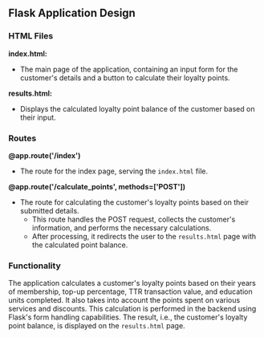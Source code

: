 ## Flask Application Design

### HTML Files

**index.html:**

- The main page of the application, containing an input form for the customer's details and a button to calculate their loyalty points.

**results.html:**

- Displays the calculated loyalty point balance of the customer based on their input.

### Routes

**@app.route('/index')**

- The route for the index page, serving the `index.html` file.

**@app.route('/calculate_points', methods=['POST'])**

- The route for calculating the customer's loyalty points based on their submitted details.
  - This route handles the POST request, collects the customer's information, and performs the necessary calculations.
  - After processing, it redirects the user to the `results.html` page with the calculated point balance.

### Functionality

The application calculates a customer's loyalty points based on their years of membership, top-up percentage, TTR transaction value, and education units completed. It also takes into account the points spent on various services and discounts. This calculation is performed in the backend using Flask's form handling capabilities. The result, i.e., the customer's loyalty point balance, is displayed on the `results.html` page.